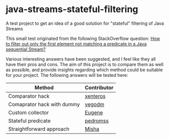 # java-streams-stateful-filtering

A test project to get an idea of a good solution for "stateful" filtering of Java Streams

This small test originated from the following StackOverflow question: [How to filter out only the first element not matching a predicate in a Java sequential Stream?](https://stackoverflow.com/questions/45921259/how-to-filter-out-only-the-first-element-not-matching-a-predicate-in-a-java-sequ)

Various interesting answers have been suggested, and I feel like they all have their pros and cons. The aim of this project is to compare them as well as possible, and provide insights regarding which method could be suitable for your project.
The following answers will be tested here:

Method | Contributor
------------ | -------------
Comparator hack | [xenteros](https://stackoverflow.com/users/4723795/xenteros) 
Comaprator hack with dummy | [yegodm](https://stackoverflow.com/users/1654233/yegodm)
Custom collector | [Eugene](https://stackoverflow.com/users/1059372/eugene)
Stateful predicate | [pedromss](https://stackoverflow.com/users/2716383/pedromss)
Straightforward approach | [Misha](https://stackoverflow.com/users/3920048/misha)
